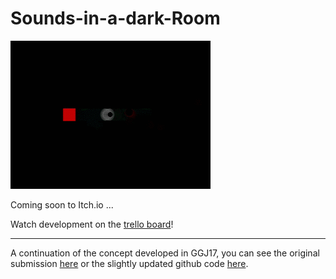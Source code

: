 # Sounds-in-a-dark-Room

![header gif](./screenshots/sounds.gif)

Coming soon to Itch.io ...

Watch development on the [trello board](https://trello.com/b/2j1AVdUt/sounds-in-a-dark-room-ggj2017)!

---

A continuation of the concept developed in GGJ17, you can see the original submission [here](http://globalgamejam.org/2017/games/sounds-dark-room)
or the slightly updated github code [here](https://github.com/Cyphre117/GGJ2017).
